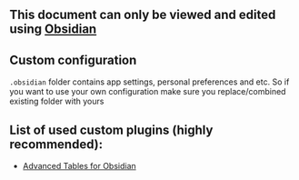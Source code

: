 ## This document can only be viewed and edited using [Obsidian](https://obsidian.md/)
## Custom configuration
`.obsidian` folder contains app settings, personal preferences and etc. 
So if you want to use your own configuration make sure you replace/combined existing folder with yours
## List of used custom plugins (highly recommended):
* [Advanced Tables for Obsidian](https://github.com/tgrosinger/advanced-tables-obsidian)